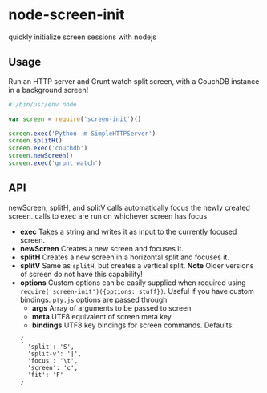 node-screen-init
================

quickly initialize screen sessions with nodejs

## Usage

Run an HTTP server and Grunt watch split screen, with a CouchDB instance in a background screen!

```Javascript
#!/bin/usr/env node

var screen = require('screen-init')()

screen.exec('Python -m SimpleHTTPServer')
screen.splitH()
screen.exec('couchdb')
screen.newScreen()
screen.exec('grunt watch')
```

## API

newScreen, splitH, and splitV calls automatically focus the newly created screen.
calls to exec are run on whichever screen has focus

+ **exec**
Takes a string and writes it as input to the currently focused screen.
+ **newScreen**
Creates a new screen and focuses it.
+ **splitH**
Creates a new screen in a horizontal split and focuses it.
+ **splitV**
Same as `splitH`, but creates a vertical split. **Note** Older versions of screen do not have this capability!
+ **options**
Custom options can be easily supplied when required using `require('screen-init')({options: stuff})`.
Useful if you have custom bindings. `pty.js` options are passed through
  + **args**
  Array of arguments to be passed to screen
  + **meta**
  UTF8 equivalent of screen meta key
  + **bindings**
  UTF8 key bindings for screen commands. Defaults:
  ```
  {
    'split': 'S',
    'split-v': '|',
    'focus': '\t',
    'screen': 'c',
    'fit': 'F'
  }
  ```
